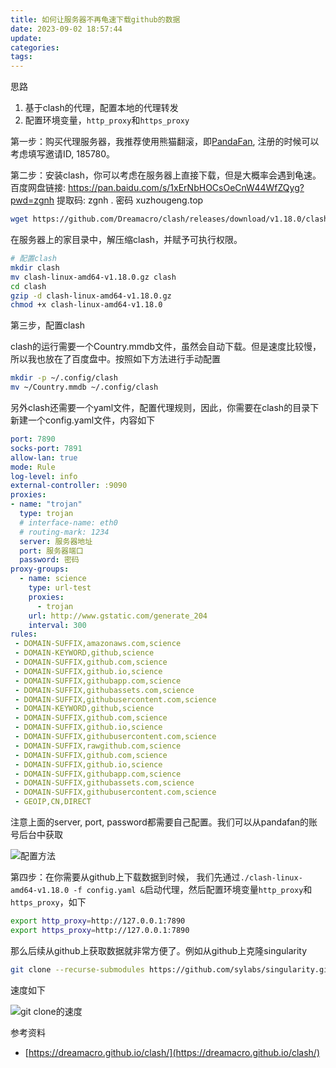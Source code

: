 ```yaml
---
title: 如何让服务器不再龟速下载github的数据
date: 2023-09-02 18:57:44
update:
categories:
tags:
---
```


思路

1. 基于clash的代理，配置本地的代理转发
2. 配置环境变量，`http_proxy`和`https_proxy`


第一步：购买代理服务器，我推荐使用熊猫翻滚，即[PandaFan](https://PandaFan.soccer?r=185780/), 注册的时候可以考虑填写邀请ID, 185780。

第二步：安装clash，你可以考虑在服务器上直接下载，但是大概率会遇到龟速。百度网盘链接: https://pan.baidu.com/s/1xErNbHOCsOeCnW44WfZQyg?pwd=zgnh 提取码: zgnh . 密码 xuzhougeng.top

```Bash
wget https://github.com/Dreamacro/clash/releases/download/v1.18.0/clash-linux-amd64-v1.18.0.gz
```

在服务器上的家目录中，解压缩clash，并赋予可执行权限。

```Bash
# 配置clash
mkdir clash
mv clash-linux-amd64-v1.18.0.gz clash
cd clash
gzip -d clash-linux-amd64-v1.18.0.gz
chmod +x clash-linux-amd64-v1.18.0
```

第三步，配置clash

clash的运行需要一个Country.mmdb文件，虽然会自动下载。但是速度比较慢，所以我也放在了百度盘中。按照如下方法进行手动配置

```bash
mkdir -p ~/.config/clash
mv ~/Country.mmdb ~/.config/clash
```

另外clash还需要一个yaml文件，配置代理规则，因此，你需要在clash的目录下新建一个config.yaml文件，内容如下

```yaml
port: 7890
socks-port: 7891
allow-lan: true
mode: Rule
log-level: info
external-controller: :9090
proxies:
- name: "trojan"
  type: trojan
  # interface-name: eth0
  # routing-mark: 1234
  server: 服务器地址
  port: 服务器端口
  password: 密码
proxy-groups:
  - name: science
    type: url-test
    proxies:
      - trojan
    url: http://www.gstatic.com/generate_204
    interval: 300
rules:
 - DOMAIN-SUFFIX,amazonaws.com,science
 - DOMAIN-KEYWORD,github,science
 - DOMAIN-SUFFIX,github.com,science
 - DOMAIN-SUFFIX,github.io,science
 - DOMAIN-SUFFIX,githubapp.com,science
 - DOMAIN-SUFFIX,githubassets.com,science
 - DOMAIN-SUFFIX,githubusercontent.com,science
 - DOMAIN-KEYWORD,github,science
 - DOMAIN-SUFFIX,github.com,science
 - DOMAIN-SUFFIX,github.io,science
 - DOMAIN-SUFFIX,githubusercontent.com,science
 - DOMAIN-SUFFIX,rawgithub.com,science
 - DOMAIN-SUFFIX,github.com,science
 - DOMAIN-SUFFIX,github.io,science
 - DOMAIN-SUFFIX,githubapp.com,science
 - DOMAIN-SUFFIX,githubassets.com,science
 - DOMAIN-SUFFIX,githubusercontent.com,science
 - GEOIP,CN,DIRECT
```

注意上面的server, port, password都需要自己配置。我们可以从pandafan的账号后台中获取

![配置方法](https://halo-1252249331.cos.ap-shanghai.myqcloud.com/upload/2023/9/image-ay9p295qjj.png1693653031272.png)


第四步：在你需要从github上下载数据到时候， 我们先通过`./clash-linux-amd64-v1.18.0 -f config.yaml &`启动代理，然后配置环境变量`http_proxy`和`https_proxy`，如下

```Bash
export http_proxy=http://127.0.0.1:7890
export https_proxy=http://127.0.0.1:7890
```

那么后续从github上获取数据就非常方便了。例如从github上克隆singularity

```bash
git clone --recurse-submodules https://github.com/sylabs/singularity.git
```

速度如下

![git clone的速度](https://halo-1252249331.cos.ap-shanghai.myqcloud.com/upload/2023/9/image-z4u68y52ab.png1693653372270.png)



参考资料

- [https://dreamacro.github.io/clash/](https://dreamacro.github.io/clash/)

